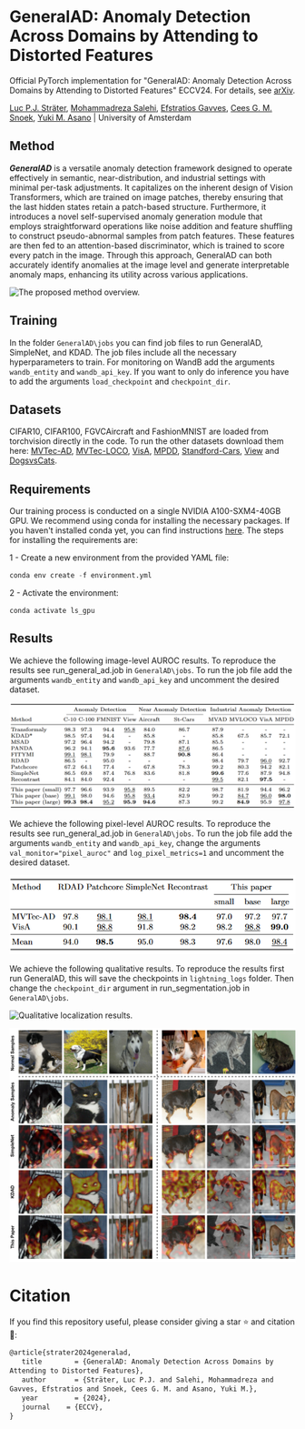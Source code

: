 # GeneralAD: Anomaly Detection Across Domains by Attending to Distorted Features

Official PyTorch implementation for "GeneralAD: Anomaly Detection Across Domains by Attending to Distorted Features" ECCV24. For details, see [arXiv](-).

[Luc P.J. Sträter](https://scholar.google.com/citations?user=tjKPuEsAAAAJ&hl=en), [Mohammadreza Salehi](https://scholar.google.com/citations?user=kpT3gcsAAAAJ&hl=en), [Efstratios Gavves](https://www.egavves.com/), [Cees G. M. Snoek](https://www.ceessnoek.info/), [Yuki M. Asano](https://yukimasano.github.io/)  |   University of Amsterdam


## Method
***GeneralAD*** is a versatile anomaly detection framework designed to operate effectively in semantic, near-distribution, and industrial settings with minimal per-task adjustments. It capitalizes on the inherent design of Vision Transformers, which are trained on image patches, thereby ensuring that the last hidden states retain a patch-based structure. Furthermore, it introduces a novel self-supervised anomaly generation module that employs straightforward operations like noise addition and feature shuffling to construct pseudo-abnormal samples from patch features. These features are then fed to an attention-based discriminator, which is trained to score every patch in the image. Through this approach, GeneralAD can both accurately identify anomalies at the image level and generate interpretable anomaly maps, enhancing its utility across various applications.

![The proposed method overview. ](images/method.png)

## Training
<a name="training"> </a>
In the folder `GeneralAD\jobs` you can find job files to run GeneralAD, SimpleNet, and KDAD. The job files include all the necessary hyperparameters to train. For monitoring on WandB add the arguments `wandb_entity` and `wandb_api_key`. If you want to only do inference you have to add the arguments `load_checkpoint` and `checkpoint_dir`. 


## Datasets
CIFAR10, CIFAR100, FGVCAircraft and FashionMNIST are loaded from torchvision directly in the code. To run the other datasets download them here: [MVTec-AD](https://www.mvtec.com/company/research/datasets/mvtec-ad), [MVTec-LOCO](https://www.mvtec.com/company/research/datasets/mvtec-loco), [VisA](https://amazon-visual-anomaly.s3.us-west-2.amazonaws.com/VisA_20220922.tar), [MPDD](https://vutbr-my.sharepoint.com/:f:/g/personal/xjezek16_vutbr_cz/EhHS_ufVigxDo3MC6Lweau0BVMuoCmhMZj6ddamiQ7-FnA?e=oHKCxI), [Standford-Cars](https://www.kaggle.com/datasets/jessicali9530/stanford-cars-dataset), [View](https://www.kaggle.com/datasets/puneet6060/intel-image-classification) and [DogsvsCats](https://www.kaggle.com/c/dogs-vs-cats). 

## Requirements

<a name="requirements"> </a>

Our training process is conducted on a single NVIDIA A100-SXM4-40GB GPU. We recommend using conda for installing the necessary packages. If you haven't installed conda yet, you can find instructions [here](https://www.anaconda.com/download). The steps for installing the requirements are:

1 - Create a new environment from the provided YAML file:

```python
conda env create -f environment.yml
```

2 - Activate the environment:

```
conda activate ls_gpu
```

## Results

We achieve the following image-level AUROC results. To reproduce the results see run_general_ad.job in `GeneralAD\jobs`. To run the job file add the arguments `wandb_entity` and `wandb_api_key` and uncomment the desired dataset.

![Image-level AUROC results](images/image_results.png)

We achieve the following pixel-level AUROC results. To reproduce the results see run_general_ad.job in `GeneralAD\jobs`. To run the job file add the arguments `wandb_entity` and `wandb_api_key`, change the arguments `val_monitor="pixel_auroc"` and `log_pixel_metrics=1` and uncomment the desired dataset.

![Pixel-level AUROC results](images/pixel_results.png)

We achieve the following qualitative results. To reproduce the results first run GeneralAD, this will save the checkpoints in `lightning_logs` folder. Then change the `checkpoint_dir` argument in run_segmentation.job in `GeneralAD\jobs`.

![Qualitative localization results.](images/localization.png)

![Qualitative localization comparison.](images/comparison.jpg)

# Citation

<a name="citation"> </a>

If you find this repository useful, please consider giving a star ⭐ and citation 📣:
``` 
@article{strater2024generalad,
   title        = {GeneralAD: Anomaly Detection Across Domains by Attending to Distorted Features},
   author       = {Sträter, Luc P.J. and Salehi, Mohammadreza and Gavves, Efstratios and Snoek, Cees G. M. and Asano, Yuki M.},
   year         = {2024},
   journal    = {ECCV},
}
```
